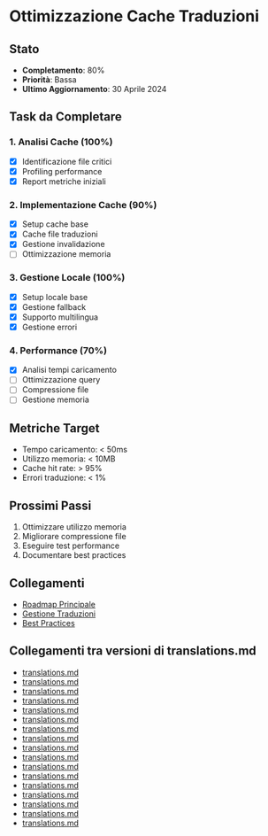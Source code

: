 # Ottimizzazione Cache Traduzioni

## Stato
- **Completamento**: 80%
- **Priorità**: Bassa
- **Ultimo Aggiornamento**: 30 Aprile 2024

## Task da Completare

### 1. Analisi Cache (100%)
- [x] Identificazione file critici
- [x] Profiling performance
- [x] Report metriche iniziali

### 2. Implementazione Cache (90%)
- [x] Setup cache base
- [x] Cache file traduzioni
- [x] Gestione invalidazione
- [ ] Ottimizzazione memoria

### 3. Gestione Locale (100%)
- [x] Setup locale base
- [x] Gestione fallback
- [x] Supporto multilingua
- [x] Gestione errori

### 4. Performance (70%)
- [x] Analisi tempi caricamento
- [ ] Ottimizzazione query
- [ ] Compressione file
- [ ] Gestione memoria

## Metriche Target
- Tempo caricamento: < 50ms
- Utilizzo memoria: < 10MB
- Cache hit rate: > 95%
- Errori traduzione: < 1%

## Prossimi Passi
1. Ottimizzare utilizzo memoria
2. Migliorare compressione file
3. Eseguire test performance
4. Documentare best practices

## Collegamenti
- [Roadmap Principale](../../roadmap.md)
- [Gestione Traduzioni](../../translations.md)
- [Best Practices](../../BEST-PRACTICES.md) 
## Collegamenti tra versioni di translations.md
* [translations.md](../../../Chart/docs/translations.md)
* [translations.md](../../../Reporting/docs/translations.md)
* [translations.md](../../../Gdpr/docs/translations.md)
* [translations.md](../../../Notify/docs/translations.md)
* [translations.md](../../../Xot/docs/roadmap/lang/translations.md)
* [translations.md](../../../Xot/docs/translations.md)
* [translations.md](../../../Dental/docs/translations.md)
* [translations.md](../../../User/docs/translations.md)
* [translations.md](../../../UI/docs/translations.md)
* [translations.md](../../../Lang/docs/packages/translations.md)
* [translations.md](../../../Lang/docs/translations.md)
* [translations.md](../../../Job/docs/translations.md)
* [translations.md](../../../Media/docs/translations.md)
* [translations.md](../../../Tenant/docs/translations.md)
* [translations.md](../../../Activity/docs/translations.md)
* [translations.md](../../../Patient/docs/translations.md)
* [translations.md](../../../Cms/docs/translations.md)

